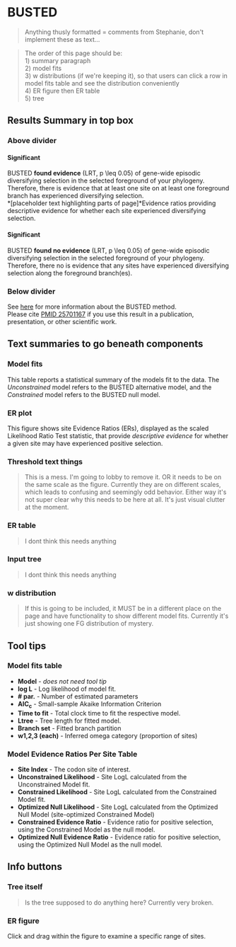 # BUSTED

> Anything thusly formatted = comments from Stephanie, don't implement these as text...


> The order of this page should be:
> <br>1)  summary paragraph
> <br>2) model fits
> <br> 3) w distributions (if we're keeping it), so that users can click a row in model fits table and see the distribution conveniently 
> <br> 4) ER figure then ER table
>  <br> 5) tree



## Results Summary in top box

### Above divider

#### Significant
BUSTED **found evidence** (LRT, p \leq 0.05) of gene-wide episodic diversifying selection in the selected foreground of your phylogeny. Therefore, there is evidence that at least one site on at least one foreground branch has experienced diversifying selection. 
<br> *[placeholder text highlighting parts of page]*Evidence ratios providing descriptive evidence for whether each site experienced diversifying selection.

#### Significant
BUSTED **found no evidence** (LRT, p \leq 0.05) of gene-wide episodic diversifying selection in the selected foreground of your phylogeny. Therefore, there no is evidence that any sites have experienced diversifying selection along the foreground branch(es).

### Below divider
See [here](http://hyphy.org/methods/selection-methods/#busted) for more information about the BUSTED method.
<br>
Please cite [PMID 25701167](https://www.ncbi.nlm.nih.gov/pubmed/25701167) if you use this result in a publication, presentation, or other scientific work.


## Text summaries to go beneath components

### Model fits
This table reports a statistical summary of the models fit to the data. The *Unconstrained* model refers to the BUSTED alternative model, and the *Constrained* model refers to the BUSTED null model.

### ER plot
This figure shows site Evidence Ratios (ERs), displayed as the scaled Likelihood Ratio Test statistic, that provide *descriptive evidence* for whether a given site may have experienced positive selection.

### Threshold text things
> This is a mess. I'm going to lobby to remove it. OR it needs to be on the same scale as the figure. Currently they are on different scales, which leads to confusing and seemingly odd behavior. Either way it's not super clear why this needs to be here at all. It's just visual clutter at the moment.

### ER table
> I dont think this needs anything

### Input tree
> I dont think this needs anything

### w distribution
> If this is going to be included, it MUST be in a different place on the page and have functionality to show different model fits. Currently it's just showing one FG distribution of mystery.

## Tool tips


### Model fits table

* **Model** - *does not need tool tip*
* **log L** - Log likelihood of model fit.
* **\# par.** - Number of estimated parameters
* **AIC<sub>c</sub>**  - Small-sample Akaike Information Criterion
* **Time to fit** - Total clock time to fit the respective model.
* **Ltree** - Tree length for fitted model.
* **Branch set** - Fitted branch partition
* **w1,2,3 (each)** - Inferred omega category (proportion of sites)


### Model Evidence Ratios Per Site Table

* **Site Index** - The codon site of interest.
* **Unconstrained Likelihood** - Site LogL calculated from the Unconstrained Model fit.
* **Constrained Likelihood** - Site LogL calculated from the Constrained Model fit.
* **Optimized Null Likelihood** - Site LogL calculated from the Optimized Null Model (site-optimized Constrained Model)
* **Constrained Evidence Ratio** - Evidence ratio for positive selection, using the Constrained Model as the null model.
* **Optimized Null Evidence Ratio** - Evidence ratio for positive selection, using the Optimized Null Model as the null model.

## Info buttons


### Tree itself
> Is the tree supposed to do anything here? Currently very broken.

### ER figure
Click and drag within the figure to examine a specific range of sites.




